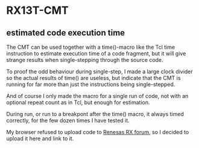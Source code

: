 # RX13T-CMT
estimated code execution time
---

The CMT can be used together with a time()-macro like the Tcl time instruction
to estimate execution time of a code fragment, but it will give strange results
when single-stepping through the source code.

To proof the odd behaviour during single-step, I made a large clock divider so
the actual results of time() are useless, but indicate that the CMT is running
for far more than just the instructions being single-stepped.

And of course I only made the macro for a single run of code, not with an optional
repeat count as in Tcl, but enough for estimation.

During run, or run to a breakpont after the time() macro, it always timed
correctly, for the few dozen times I have tested it.

My browser refused to upload code to
[Renesas RX forum](http://renesasrulz.com/rx/f/rx---forum/16351/cmt-timer-in-debug-mode),
so I decided to upload it here and link to it.
